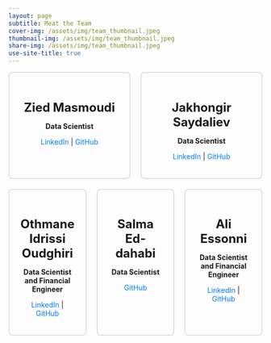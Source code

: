 ```yaml
---
layout: page
subtitle: Meat the Team
cover-img: /assets/img/team_thumbnail.jpeg
thumbnail-img: /assets/img/team_thumbnail.jpeg
share-img: /assets/img/team_thumbnail.jpeg
use-site-title: true
---
```


<style>
.team-container {
  display: flex;
  flex-wrap: wrap;
  gap: 20px;
}

.team-member {
  flex: 1;
  border: 2px solid #e0e0e0;
  padding: 20px;
  border-radius: 8px;
}

.team-member h3 {
  font-size: 1.5rem;
  margin-bottom: 10px;
}

.team-member a {
  color: #007bff;
  text-decoration: none;
}

.team-member a:hover {
  text-decoration: underline;
}

</style>

<div class="team-container">
  <div class="team-member">
    <div style="text-align: center;">
        <h3>Zied Masmoudi</h3>
        <p><strong>Data Scientist</strong></p>
        <p><a href="https://www.linkedin.com/in/zied-masmoudi-b68797289/">LinkedIn</a> | <a href="https://github.com/zmasmoud">GitHub</a></p>
    </div>
  </div>

  <div class="team-member">
    <div style="text-align: center;">
        <h3>Jakhongir Saydaliev</h3>
        <p><strong>Data Scientist</strong></p>
        <p><a href="https://www.linkedin.com/in/jakhongir-saydaliev-0103/">LinkedIn</a> | <a href="https://github.com/Jakhongir0103">GitHub</a></p>
    </div>
  </div>
  
  <div class="team-member">
    <div style="text-align: center;">
        <h3>Othmane Idrissi Oudghiri</h3>
        <p><strong>Data Scientist and Financial Engineer</strong></p>
        <p><a href="https://www.linkedin.com/in/othmane-idrissi-oudghiri-364a37270/">LinkedIn</a> | <a href="https://github.com/OtiLeBoss">GitHub</a></p>
    </div>
  </div>
  <div class="team-member">
    <div style="text-align: center;">
        <h3>Salma Ed-dahabi</h3>
        <p><strong>Data Scientist</strong></p>
        <p><a href="https://github.com/salma-ed">GitHub</a></p>
    </div>
  </div>
  <div class="team-member">
    <div style="text-align: center;">
        <h3>Ali Essonni</h3>
        <p><strong>Data Scientist and Financial Engineer</strong></p>
        <p><a href="https://www.linkedin.com/in/ali-essonni-54b2051b1/">LinkedIn</a> | <a href="https://github.com/AliE02">GitHub</a></p>
    </div>
  </div>
</div>
